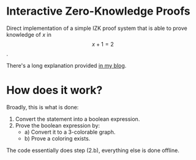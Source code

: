 # Interactive Zero-Knowledge Proofs

Direct implementation of a simple IZK proof system that is able to prove
knowledge of $x$ in $$x + 1 = 2$$.

There's a long explanation provided [in my blog][article].

[article]: https://felipetavares.com/post/interactive-zero-knowledge-proofs/

# How does it work?

Broadly, this is what is done:

1. Convert the statement into a boolean expression.
2. Prove the boolean expression by:
   - a) Convert it to a 3-colorable graph.
   - b) Prove a coloring exists.

The code essentially does step (2.b), everything else is done offline.
